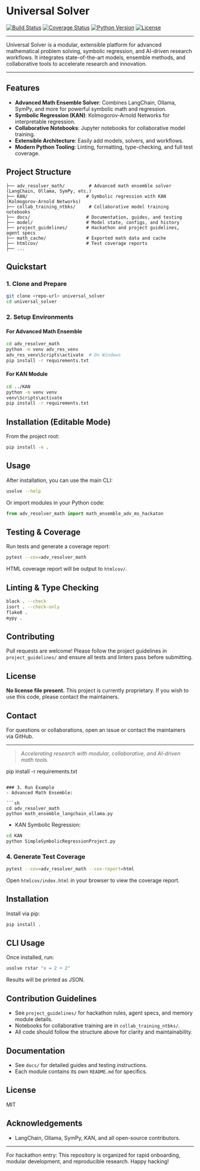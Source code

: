 # Universal Solver

[![Build Status](https://github.com/<your-org>/universal_solver/actions/workflows/ci.yml/badge.svg)](https://github.com/<your-org>/universal_solver/actions)
[![Coverage Status](https://codecov.io/gh/<your-org>/universal_solver/branch/main/graph/badge.svg)](https://codecov.io/gh/<your-org>/universal_solver)
[![Python Version](https://img.shields.io/badge/python-3.8%2B-blue.svg)](https://www.python.org/downloads/)
[![License](https://img.shields.io/badge/license-NONE-lightgrey.svg)](#license)

---

Universal Solver is a modular, extensible platform for advanced mathematical problem solving, symbolic regression, and AI-driven research workflows. It integrates state-of-the-art models, ensemble methods, and collaborative tools to accelerate research and innovation.

---

## Features
- **Advanced Math Ensemble Solver**: Combines LangChain, Ollama, SymPy, and more for powerful symbolic math and regression.
- **Symbolic Regression (KAN)**: Kolmogorov-Arnold Networks for interpretable regression.
- **Collaborative Notebooks**: Jupyter notebooks for collaborative model training.
- **Extensible Architecture**: Easily add models, solvers, and workflows.
- **Modern Python Tooling**: Linting, formatting, type-checking, and full test coverage.

## Project Structure

```text
├── adv_resolver_math/         # Advanced math ensemble solver (LangChain, Ollama, SymPy, etc.)
├── KAN/                      # Symbolic regression with KAN (Kolmogorov-Arnold Networks)
├── collab_training_ntbks/     # Collaborative model training notebooks
├── docs/                     # Documentation, guides, and testing
├── model/                    # Model state, configs, and history
├── project_guidelines/       # Hackathon and project guidelines, agent specs
├── math_cache/               # Exported math data and cache
├── htmlcov/                  # Test coverage reports
├── ...
```

## Quickstart

### 1. Clone and Prepare
```sh
git clone <repo-url> universal_solver
cd universal_solver
```

### 2. Setup Environments
#### For Advanced Math Ensemble
```sh
cd adv_resolver_math
python -m venv adv_res_venv
adv_res_venv\Scripts\activate  # On Windows
pip install -r requirements.txt
```
#### For KAN Module
```sh
cd ../KAN
python -m venv venv
venv\Scripts\activate
pip install -r requirements.txt
```

## Installation (Editable Mode)
From the project root:
```sh
pip install -e .
```

## Usage
After installation, you can use the main CLI:
```sh
usolve --help
```
Or import modules in your Python code:
```python
from adv_resolver_math import math_ensemble_adv_ms_hackaton
```

## Testing & Coverage
Run tests and generate a coverage report:
```sh
pytest --cov=adv_resolver_math
```
HTML coverage report will be output to `htmlcov/`.

## Linting & Type Checking
```sh
black . --check
isort . --check-only
flake8 .
mypy .
```

## Contributing
Pull requests are welcome! Please follow the project guidelines in `project_guidelines/` and ensure all tests and linters pass before submitting.

## License
**No license file present.** This project is currently proprietary. If you wish to use this code, please contact the maintainers.

## Contact
For questions or collaborations, open an issue or contact the maintainers via GitHub.

---

> _Accelerating research with modular, collaborative, and AI-driven math tools._

pip install -r requirements.txt
```

### 3. Run Example
- Advanced Math Ensemble:

```sh
cd adv_resolver_math
python math_ensemble_langchain_ollama.py
```

- KAN Symbolic Regression:

```sh
cd KAN
python SimpleSymbolicRegressionProject.py
```

### 4. Generate Test Coverage

```sh
pytest --cov=adv_resolver_math --cov-report=html
```

Open `htmlcov/index.html` in your browser to view the coverage report.

## Installation
Install via pip:
```sh
pip install .
```

## CLI Usage
Once installed, run:
```sh
usolve rstar "x = 2 + 2"
```
Results will be printed as JSON.

## Contribution Guidelines
- See `project_guidelines/` for hackathon rules, agent specs, and memory module details.
- Notebooks for collaborative training are in `collab_training_ntbks/`.
- All code should follow the structure above for clarity and maintainability.

## Documentation
- See `docs/` for detailed guides and testing instructions.
- Each module contains its own `README.md` for specifics.

## License
MIT

## Acknowledgements
- LangChain, Ollama, SymPy, KAN, and all open-source contributors.

---
For hackathon entry: This repository is organized for rapid onboarding, modular development, and reproducible research. Happy hacking!
